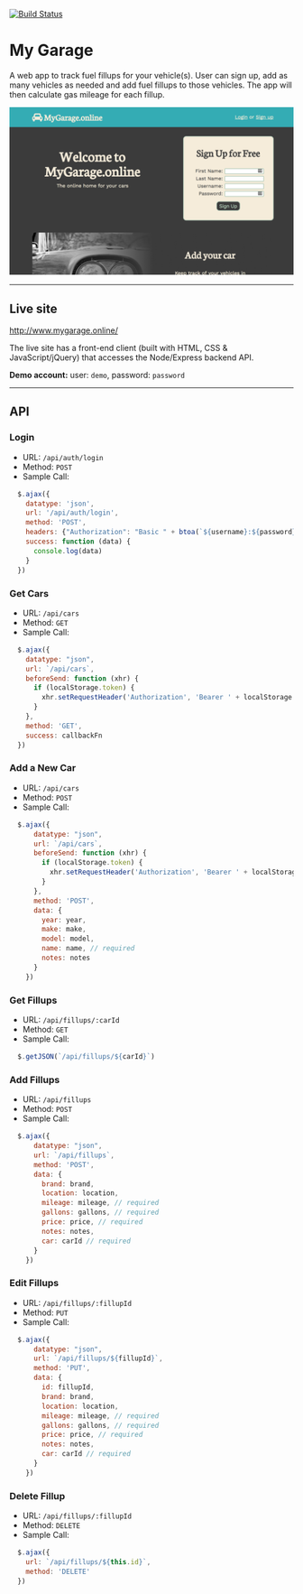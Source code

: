 [![Build Status](https://travis-ci.org/jhnnyk/garage.svg?branch=master)](https://travis-ci.org/jhnnyk/garage)
# My Garage

A web app to track fuel fillups for your vehicle(s). User can sign up, add as many vehicles as needed and add fuel fillups to those vehicles. The app will then calculate gas mileage for each fillup.

![screenshot](/public/images/mygarage-screenshot.png)

---
## Live site
http://www.mygarage.online/

The live site has a front-end client (built with HTML, CSS & JavaScript/jQuery) that accesses the Node/Express backend API.

**Demo account:** user: `demo`, password: `password`

---
## API
### Login
* URL: `/api/auth/login`
* Method: `POST`
* Sample Call:
```javascript
  $.ajax({
    datatype: 'json',
    url: '/api/auth/login',
    method: 'POST',
    headers: {"Authorization": "Basic " + btoa(`${username}:${password}`)},
    success: function (data) {
      console.log(data)
    }
  })
```

### Get Cars
* URL: `/api/cars`
* Method: `GET`
* Sample Call:
```javascript
  $.ajax({
    datatype: "json",
    url: `/api/cars`,
    beforeSend: function (xhr) {
      if (localStorage.token) {
        xhr.setRequestHeader('Authorization', 'Bearer ' + localStorage.token)
      }
    },
    method: 'GET',
    success: callbackFn
  })
```

### Add a New Car
* URL: `/api/cars`
* Method: `POST`
* Sample Call:
```javascript
  $.ajax({
      datatype: "json",
      url: `/api/cars`,
      beforeSend: function (xhr) {
        if (localStorage.token) {
          xhr.setRequestHeader('Authorization', 'Bearer ' + localStorage.token)
        }
      },
      method: 'POST',
      data: {
        year: year,
        make: make,
        model: model,
        name: name, // required
        notes: notes
      }
    })
```


### Get Fillups
* URL: `/api/fillups/:carId`
* Method: `GET`
* Sample Call:
```javascript
  $.getJSON(`/api/fillups/${carId}`)
```

### Add Fillups
* URL: `/api/fillups`
* Method: `POST`
* Sample Call:
```javascript
  $.ajax({
      datatype: "json",
      url: `/api/fillups`,
      method: 'POST',
      data: {
        brand: brand,
        location: location,
        mileage: mileage, // required
        gallons: gallons, // required
        price: price, // required
        notes: notes,
        car: carId // required
      }
    })
```

### Edit Fillups
* URL: `/api/fillups/:fillupId`
* Method: `PUT`
* Sample Call:
```javascript
  $.ajax({
      datatype: "json",
      url: `/api/fillups/${fillupId}`,
      method: 'PUT',
      data: {
        id: fillupId,
        brand: brand,
        location: location,
        mileage: mileage, // required
        gallons: gallons, // required
        price: price, // required
        notes: notes,
        car: carId // required
      }
    })
```

### Delete Fillup
* URL: `/api/fillups/:fillupId`
* Method: `DELETE`
* Sample Call:
```javascript
  $.ajax({
    url: `/api/fillups/${this.id}`,
    method: 'DELETE'
  })
```
